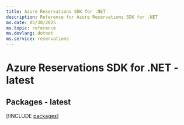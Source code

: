 ```yaml
---
title: Azure Reservations SDK for .NET
description: Reference for Azure Reservations SDK for .NET
ms.date: 05/30/2025
ms.topic: reference
ms.devlang: dotnet
ms.service: reservations
---
```

# Azure Reservations SDK for .NET - latest
## Packages - latest
[!INCLUDE [packages](reservations-index.md)]